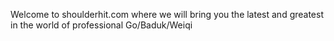 Welcome to shoulderhit.com where we will bring you the latest and greatest in the world of professional Go/Baduk/Weiqi
